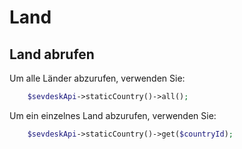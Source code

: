 # Land
## Land abrufen

Um alle Länder abzurufen, verwenden Sie:

```php
    $sevdeskApi->staticCountry()->all();
```

Um ein einzelnes Land abzurufen, verwenden Sie:

```php
    $sevdeskApi->staticCountry()->get($countryId);
```
